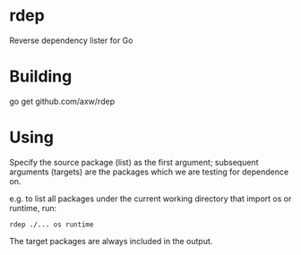 rdep
====

Reverse dependency lister for Go

Building
========

go get github.com/axw/rdep

Using
=====

Specify the source package (list) as the first argument;
subsequent arguments (targets) are the packages which
we are testing for dependence on.

e.g. to list all packages under the current working
directory that import os or runtime, run:

    rdep ./... os runtime

The target packages are always included in the output.

